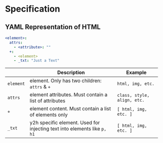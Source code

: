 # Specification

## YAML Representation of HTML

```yaml
<element>:
  attrs:
    - <attribute>: ""
  +:
    - <element>
	- _txt: "Just a Text"
```

|           | Description                                                              | Example                     |
| --------- | ------------------------------------------------------------------------ | --------------------------- |
| `element` | element. Only has two children: `attrs` & `+`                            | `html, img, etc.`           |
| `attrs`   | element attributes. Must contain a list of attributes                    | `class, style, align, etc.` |
| `+`       | element content. Must contain a list of elements only                    | `[ html, img, etc. ]`       |
| `_txt`    | y2h specific element. Used for injecting text into elements like `p, h1` | `[ html, img, etc. ]`       |
